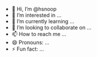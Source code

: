- 👋 Hi, I’m @hsnoop
- 👀 I’m interested in ...
- 🌱 I’m currently learning ...
- 💞️ I’m looking to collaborate on ...
- 📫 How to reach me ...
- 😄 Pronouns: ...
- ⚡ Fun fact: ...

<!---
hsnoop/hsnoop is a ✨ special ✨ repository because its `README.md` (this file) appears on your GitHub profile.
You can click the Preview link to take a look at your changes.
--->
